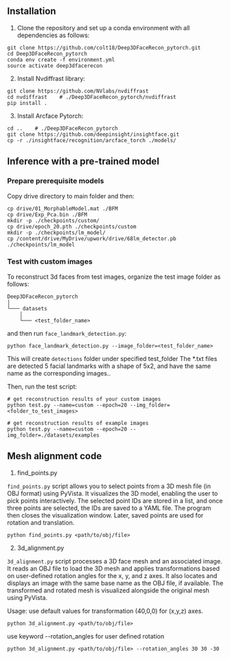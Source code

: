 
## Installation
1. Clone the repository and set up a conda environment with all dependencies as follows:
```
git clone https://github.com/colt18/Deep3DFaceRecon_pytorch.git
cd Deep3DFaceRecon_pytorch
conda env create -f environment.yml
source activate deep3dfacerecon
```

2. Install Nvdiffrast library:
```
git clone https://github.com/NVlabs/nvdiffrast
cd nvdiffrast    # ./Deep3DFaceRecon_pytorch/nvdiffrast
pip install .
```

3. Install Arcface Pytorch:
```
cd ..    # ./Deep3DFaceRecon_pytorch
git clone https://github.com/deepinsight/insightface.git
cp -r ./insightface/recognition/arcface_torch ./models/
```
## Inference with a pre-trained model

### Prepare prerequisite models
Copy drive directory to main folder and then:
```
cp drive/01_MorphableModel.mat ./BFM
cp drive/Exp_Pca.bin ./BFM
mkdir -p ./checkpoints/custom/
cp drive/epoch_20.pth ./checkpoints/custom
mkdir -p ./checkpoints/lm_model/
cp /content/drive/MyDrive/upwork/drive/68lm_detector.pb ./checkpoints/lm_model
```

### Test with custom images
To reconstruct 3d faces from test images, organize the test image folder as follows:
```
Deep3DFaceRecon_pytorch
│
└─── datasets
    │
    └─── <test_folder_name>

```

and then run `face_landmark_detection.py`:
```
python face_landmark_detection.py --image_folder=<test_folder_name> 
```
This will create `detections` folder under specified test_folder The \*.txt files are detected 5 facial landmarks with a shape of 5x2, and have the same name as the corresponding images..

Then, run the test script:
```
# get reconstruction results of your custom images
python test.py --name=custom --epoch=20 --img_folder=<folder_to_test_images>

# get reconstruction results of example images
python test.py --name=custom --epoch=20 --img_folder=./datasets/examples
```
## Mesh alignment code

1. find_points.py

`find_points.py` script allows you to select points from a 3D mesh file (in OBJ format) using PyVista. It visualizes the 3D model, enabling the user to pick points interactively. The selected point IDs are stored in a list, and once three points are selected, the IDs are saved to a YAML file. The program then closes the visualization window. Later, saved points are used for rotation and translation.
```
python find_points.py <path/to/obj/file>
```

2. 3d_alignment.py

`3d_alignment.py` script processes a 3D face mesh and an associated image. It reads an OBJ file to load the 3D mesh and applies transformations based on user-defined rotation angles for the x, y, and z axes. It also locates and displays an image with the same base name as the OBJ file, if available. The transformed and rotated mesh is visualized alongside the original mesh using PyVista.

Usage:
use default values for transformation (40,0,0) for (x,y,z) axes.
```
python 3d_alignment.py <path/to/obj/file>
```
use keyword --rotation_angles for user defined rotation

```
python 3d_alignment.py <path/to/obj/file> --rotation_angles 30 30 -30
```
